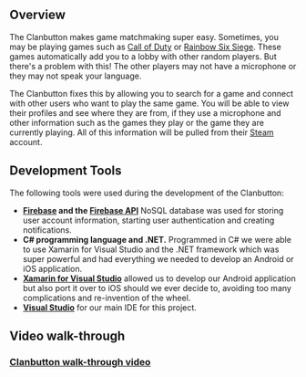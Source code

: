 ## Overview
The Clanbutton makes game matchmaking super easy.
Sometimes, you may be playing games such as [Call of Duty](https://en.wikipedia.org/wiki/Call_of_Duty) or [Rainbow Six Siege](https://en.wikipedia.org/wiki/Tom_Clancy%27s_Rainbow_Six_Siege). These games automatically add you to a lobby with other random players. But there's a problem with this! The other players may not have a microphone or they may not speak your language. 

The Clanbutton fixes this by allowing you to search for a game and connect with other users who want to play the same game. You will be able to view their profiles and see where they are from, if they use a microphone and other information such as the games they play or the game they are currently playing. All of this information will be pulled from their [Steam](https://en.wikipedia.org/wiki/Steam_(software)) account.

## Development Tools
The following tools were used during the development of the Clanbutton:
* **[Firebase](https://firebase.google.com/) and the [Firebase API](https://firebase.google.com/docs/reference/)** NoSQL database was used for storing user account information, starting user authentication and creating notifications.
* **C# programming language and .NET.** Programmed in C# we were able to use Xamarin for Visual Studio and the .NET framework which was super powerful and had everything we needed to develop an Android or iOS application.
* **[Xamarin for Visual Studio](https://visualstudio.microsoft.com/xamarin/)** allowed us to develop our Android application but also port it over to iOS should we ever decide to, avoiding too many complications and re-invention of the wheel.
* **[Visual Studio](https://visualstudio.microsoft.com/)** for our main IDE for this project.

## Video walk-through
### [Clanbutton walk-through video](https://youtu.be/StrEEltfjHM)
